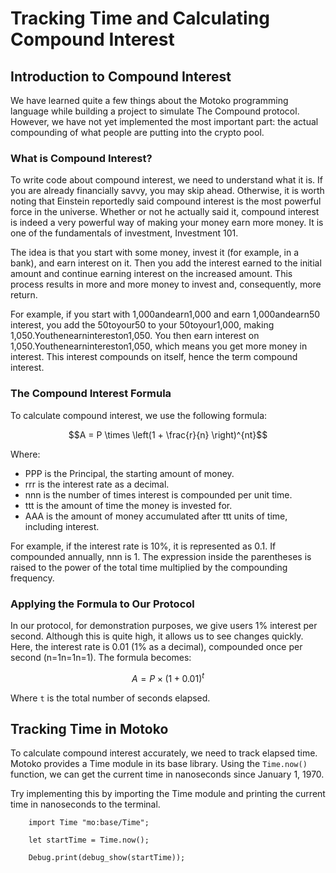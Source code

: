 # Tracking Time and Calculating Compound Interest

## Introduction to Compound Interest

We have learned quite a few things about the Motoko programming language while building a project to simulate The Compound protocol. However, we have not yet implemented the most important part: the actual compounding of what people are putting into the crypto pool.

### What is Compound Interest?

To write code about compound interest, we need to understand what it is. If you are already financially savvy, you may skip ahead. Otherwise, it is worth noting that Einstein reportedly said compound interest is the most powerful force in the universe. Whether or not he actually said it, compound interest is indeed a very powerful way of making your money earn more money. It is one of the fundamentals of investment, Investment 101.

The idea is that you start with some money, invest it (for example, in a bank), and earn interest on it. Then you add the interest earned to the initial amount and continue earning interest on the increased amount. This process results in more and more money to invest and, consequently, more return.

For example, if you start with 1,000andearn1,000 and earn 1,000andearn50 interest, you add the 50toyour50 to your 50toyour1,000, making 1,050.Youthenearnintereston1,050. You then earn interest on 1,050.Youthenearnintereston1,050, which means you get more money in interest. This interest compounds on itself, hence the term compound interest.

### The Compound Interest Formula

To calculate compound interest, we use the following formula:

$$A = P \times \left(1 + \frac{r}{n} \right)^{nt}$$

Where:

- PPP is the Principal, the starting amount of money.
- rrr is the interest rate as a decimal.
- nnn is the number of times interest is compounded per unit time.
- ttt is the amount of time the money is invested for.
- AAA is the amount of money accumulated after ttt units of time, including interest.

For example, if the interest rate is 10%, it is represented as 0.1. If compounded annually, nnn is 1. The expression inside the parentheses is raised to the power of the total time multiplied by the compounding frequency.

### Applying the Formula to Our Protocol

In our protocol, for demonstration purposes, we give users 1% interest per second. Although this is quite high, it allows us to see changes quickly. Here, the interest rate is 0.01 (1% as a decimal), compounded once per second (n\=1n=1n\=1). The formula becomes:

$$A = P \times \left(1 + 0.01 \right)^{t}$$

Where `t` is the total number of seconds elapsed.

## Tracking Time in Motoko

To calculate compound interest accurately, we need to track elapsed time. Motoko provides a Time module in its base library. Using the `Time.now()` function, we can get the current time in nanoseconds since January 1, 1970.

Try implementing this by importing the Time module and printing the current time in nanoseconds to the terminal.

```mo
    import Time "mo:base/Time";

    let startTime = Time.now();

    Debug.print(debug_show(startTime));
```
